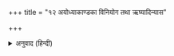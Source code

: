 +++
title = "१२ अयोध्याकाण्डका विनियोग तथा ऋष्यादिन्यास"

+++


<details><summary>अनुवाद (हिन्दी)</summary>

ॐ अस्य श्रीअयोध्याकाण्डमहामन्त्रस्य भगवान् वसिष्ठ ऋषिः । अनुष्टुप् छन्दः । भरतो दाशरथिः परमात्मा देवता । भं बीजम् । नमः शक्तिः । भरतायेति कीलकम् । मम भरतप्रसादसिद्ध्यर्थमयोध्याकाण्डपारायणे विनियोगः । ॐ वसिष्ठऋषये नमः शिरसि । ॐ अनुष्टुप्छन्दसे नमः मुखे । ॐ दाशरथिभरतपरमात्मदेवतायै नमः हृदि । ॐ भं बीजाय नमः गुह्ये । ॐ नमः शक्तये नमः पादयोः । ॐ भरताय कीलकाय नमः सर्वाङ्गे ।
</details>
